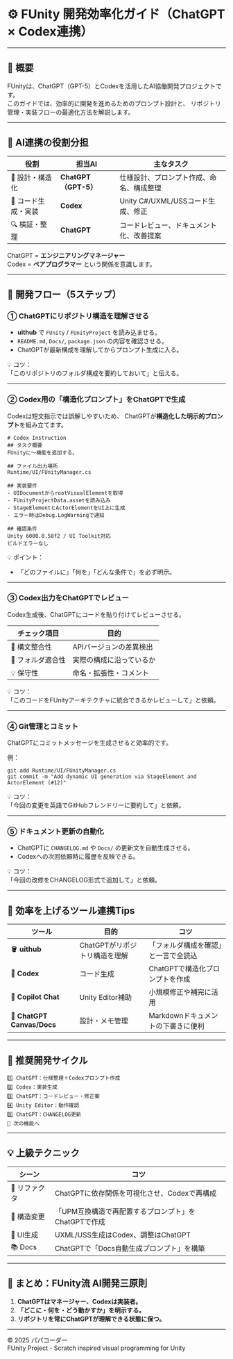 # ⚙️ FUnity 開発効率化ガイド（ChatGPT × Codex連携）

---

## 🧭 概要

FUnityは、ChatGPT（GPT-5）とCodexを活用したAI協働開発プロジェクトです。  
このガイドでは、効率的に開発を進めるためのプロンプト設計と、
リポジトリ管理・実装フローの最適化方法を解説します。

---

## 🧩 AI連携の役割分担

| 役割 | 担当AI | 主なタスク |
|------|---------|-------------|
| 🎨 設計・構造化 | **ChatGPT（GPT-5）** | 仕様設計、プロンプト作成、命名、構成整理 |
| 🧱 コード生成・実装 | **Codex** | Unity C#/UXML/USSコード生成、修正 |
| 🔍 検証・整理 | **ChatGPT** | コードレビュー、ドキュメント化、改善提案 |

ChatGPT = **エンジニアリングマネージャー**  
Codex = **ペアプログラマー** という関係を意識します。

---

## 🧠 開発フロー（5ステップ）

### ① ChatGPTにリポジトリ構造を理解させる

- **uithub** で `FUnity` / `FUnityProject` を読み込ませる。
- `README.md`, `Docs/`, `package.json` の内容を確認させる。
- ChatGPTが最新構成を理解してからプロンプト生成に入る。

💡 コツ：  
「このリポジトリのフォルダ構成を要約しておいて」と伝える。

---

### ② Codex用の「構造化プロンプト」をChatGPTで生成

Codexは短文指示では誤解しやすいため、
ChatGPTが**構造化した明示的プロンプト**を組み立てます。

```text
# Codex Instruction
## タスク概要
FUnityに〜機能を追加する。

## ファイル出力場所
Runtime/UI/FUnityManager.cs

## 実装要件
- UIDocumentからrootVisualElementを取得
- FUnityProjectData.assetを読み込み
- StageElementとActorElementをUI上に生成
- エラー時はDebug.LogWarningで通知

## 確認条件
Unity 6000.0.58f2 / UI Toolkit対応
ビルドエラーなし
```

💡 ポイント：  
- 「どのファイルに」「何を」「どんな条件で」を必ず明示。

---

### ③ Codex出力をChatGPTでレビュー

Codex生成後、ChatGPTにコードを貼り付けてレビューさせる。

| チェック項目 | 目的 |
|---------------|------|
| 🔧 構文整合性 | APIバージョンの差異検出 |
| 📁 フォルダ適合性 | 実際の構成に沿っているか |
| 💡 保守性 | 命名・拡張性・コメント |

💡 コツ：  
「このコードをFUnityアーキテクチャに統合できるかレビューして」と依頼。

---

### ④ Git管理とコミット

ChatGPTにコミットメッセージを生成させると効率的です。

例：
```
git add Runtime/UI/FUnityManager.cs
git commit -m "Add dynamic UI generation via StageElement and ActorElement (#12)"
```

💡 コツ：  
「今回の変更を英語でGitHubフレンドリーに要約して」と依頼。

---

### ⑤ ドキュメント更新の自動化

- ChatGPTに `CHANGELOG.md` や `Docs/` の更新文を自動生成させる。
- Codexへの次回依頼時に履歴を反映できる。

💡 コツ：  
「今回の改修をCHANGELOG形式で追加して」と依頼。

---

## 🧰 効率を上げるツール連携Tips

| ツール | 目的 | コツ |
|--------|------|------|
| 🪣 **uithub** | ChatGPTがリポジトリ構造を理解 | 「フォルダ構成を確認」と一言で全読込 |
| 🧠 **Codex** | コード生成 | ChatGPTで構造化プロンプトを作成 |
| 🧩 **Copilot Chat** | Unity Editor補助 | 小規模修正や補完に活用 |
| 📝 **ChatGPT Canvas/Docs** | 設計・メモ管理 | Markdownドキュメントの下書きに便利 |

---

## 🔁 推奨開発サイクル

```
1️⃣ ChatGPT：仕様整理＋Codexプロンプト作成
2️⃣ Codex：実装生成
3️⃣ ChatGPT：コードレビュー・修正案
4️⃣ Unity Editor：動作確認
5️⃣ ChatGPT：CHANGELOG更新
🔁 次の機能へ
```

---

## 💡 上級テクニック

| シーン | コツ |
|--------|------|
| 🔄 リファクタ | ChatGPTに依存関係を可視化させ、Codexで再構成 |
| 📁 構造変更 | 「UPM互換構造で再配置するプロンプト」をChatGPTで作成 |
| 🎨 UI生成 | UXML/USS生成はCodex、調整はChatGPT |
| 📚 Docs | ChatGPTで「Docs自動生成プロンプト」を構築 |

---

## 🚀 まとめ：FUnity流 AI開発三原則

1. **ChatGPTはマネージャー、Codexは実装者。**
2. **「どこに・何を・どう動かすか」を明示する。**
3. **リポジトリを常にChatGPTが理解できる状態に保つ。**

---

© 2025 パパコーダー  
FUnity Project - Scratch inspired visual programming for Unity

